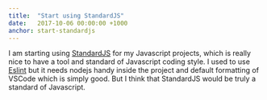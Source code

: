 ```yaml
---
title:  "Start using StandardJS"
date:   2017-10-06 00:00:00 +1000
anchor: start-standardjs
---
```

I am starting using [StandardJS](https://github.com/standard/standard) for my Javascript projects, which is really nice to have a tool and standard of Javascript coding style. I used to use [Eslint](https://eslint.org/) but it needs nodejs handy inside the project and default formatting of VSCode which is simply good. But I think that StandardJS would be truly a standard of Javascript.
